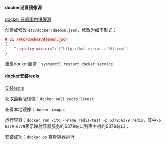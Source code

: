 #### docker设置镜像源

[docker 设置国内镜像源](https://blog.csdn.net/whatday/article/details/86770609)

创建或修改 `etc/docker/daemon.json`，修改为如下形式：

```json
# vi /etc/docker/daemon.json
{
    "registry-mirrors": ["http://hub-mirror.c.163.com"]
}
```

重启docker服务：`systemctl restart docker.service`





#### docker安装redis

[安装redis](https://www.runoob.com/docker/docker-install-redis.html)

获取最新版镜像：`docker pull redis:latest`

查看本地镜像：`docker images`

运行容器：`docker run -itd --name redis-test -p 6379:6379 redis`，其中`-p 6379:6379`表示映射容器服务的6379端口到宿主机的6379端口；

安装成功：`docker ps` 查看容器运行